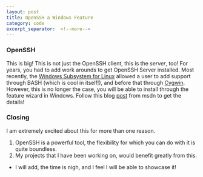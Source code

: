 ```yaml
---
layout: post
title: OpenSSH a Windows Feature
category: code
excerpt_separator:  <!--more-->
---
```


### OpenSSH

This is big! This is not just the OpenSSH client, this is the _server_, too! For years, you had to add work arounds to get OpenSSH Server installed. Most recently, the <a href="https://en.wikipedia.org/wiki/Windows_Subsystem_for_Linux" target="_blank">Windows Subsystem for Linux</a> allowed a user to add support through BASH (which is cool in itself!), and before that through <a href="https://en.wikipedia.org/wiki/Cygwin" target="_blank">Cygwin</a>. However, this is no longer the case, you will be able to install through the feature wizard in Windows. Follow this blog <a href="https://blogs.msdn.microsoft.com/powershell/2017/12/15/using-the-openssh-beta-in-windows-10-fall-creators-update-and-windows-server-1709/" target="_blank">post</a> from msdn to get the details!

### Closing

I am extremely excited about this for more than one reason. 
1. OpenSSH is a powerful tool, the flexibility for which you can do with it is quite boundless. 
2. My projects that I have been working on, would benefit greatly from this.
- I will add, the time is nigh, and I feel I will be able to showcase it!
